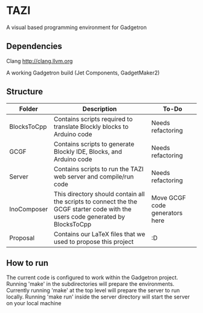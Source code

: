 # TAZI
A visual based programming environment for Gadgetron

## Dependencies
Clang http://clang.llvm.org

A working Gadgetron build (Jet Components, GadgetMaker2)

## Structure

| Folder | Description | To-Do
| --- | --- | ---
| BlocksToCpp|  Contains scripts required to translate Blockly blocks to Arduino code | Needs refactoring
| GCGF| Contains scripts to generate Blockly IDE, Blocks, and Arduino code | Needs refactoring
| Server | Contains scripts to run the TAZI web server and compile/run code | Needs refactoring
| InoComposer | This directory should contain all the scripts to connect the the GCGF starter code with the users code generated by BlocksToCpp | Move GCGF code generators here 
| Proposal | Contains our LaTeX files that we used to propose this project | :D

## How to run
The current code is configured to work within the Gadgetron project. Running 'make' in the subdirectories will prepare the environments. 
Currently running 'make' at the top level will prepare the server to run locally. Running 'make run' inside the server directory will start the server on your local machine
